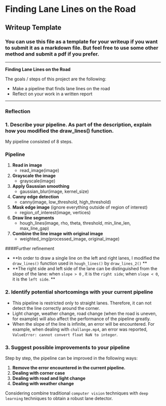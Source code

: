 # **Finding Lane Lines on the Road** 

## Writeup Template

### You can use this file as a template for your writeup if you want to submit it as a markdown file. But feel free to use some other method and submit a pdf if you prefer.

---

**Finding Lane Lines on the Road**

The goals / steps of this project are the following:
* Make a pipeline that finds lane lines on the road
* Reflect on your work in a written report


[//]: # "Image References"

[image1]: ./examples/grayscale.jpg "Grayscale"

---

### Reflection

### 1. Describe your pipeline. As part of the description, explain how you modified the draw_lines() function.

My pipeline consisted of 8 steps. 

### Pipeline

1. **Read in image**
   - read_image(image)
2. **Grayscale the image**
   - grayscale(image)
3. **Apply Gaussian smoothing**
   - gaussian_blur(image, kernel_size)
4. **Canny edge detection**
   - canny(image, low_threshold, high_threshold)
5. **Mask edge image** (ignore everything outside of region of interest)
   - region_of_interest(image, vertices)
6. **Draw line segments**
   - hough_lines(image, rho, theta, threshold, min_line_len, max_line_gap)
7. **Combine the line image with original image**
   - weighted_img(processed_image, original_image)

####Further refinement

- **In order to draw a single line on the left and right lanes, I modified the `draw_lines()` function used in `hough_lines()` by `draw_lines_2()` ** 
- **The right side and left side of the lane can be distinguished from the slope of the lane: when `slope > 0` , it is the `right side`; when `slope < 0`, it is the `left side`. **




### 2. Identify potential shortcomings with your current pipeline

- This pipeline is restricted only to straight lanes. Therefore, it can not detect the line correctly around the corner.
- Light change, weather change, road change (when the road is uneven, for example) will also affect the performance of the pipeline greatly.
- When the slope of the line is infinite, an error will be encountered. For example, when dealing with `challange.mp4`, an error was reported, `ValueError: cannot convert float NaN to integer`.


### 3. Suggest possible improvements to your pipeline

Step by step, the pipeline can be improved in the following ways:

1. **Remove the error encountered in the current pipeline.**
2. **Dealing with corner case**
3. **Dealing with road and light change**
4. **Dealing with weather change**

Considering combine traditional `computer vision` techniques with `deep learning` techniques to obtain a robust lane detector.

